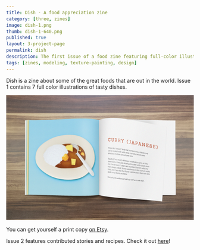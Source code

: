```yaml
---
title: Dish - A food appreciation zine
category: [three, zines]
image: dish-1.png
thumb: dish-1-640.png
published: true
layout: 3-project-page
permalink: dish
description: The first issue of a food zine featuring full-color illustrations modeled and rendered in Blender. Debuted at Short Run 2015 in Seattle.
tags: [zines, modeling, texture-painting, design]
---
```

Dish is a zine about some of the great foods that are out in the world. Issue 1 contains 7 full color illustrations of tasty dishes. 

<img src="/images/three/dish-2.jpg">

You can get yourself a print copy [on Etsy](https://www.etsy.com/listing/251527824/dish-a-food-appreciation-zine-issue-1). 

Issue 2 features contributed stories and recipes. Check it out [here](/dish-issue-2)! 
